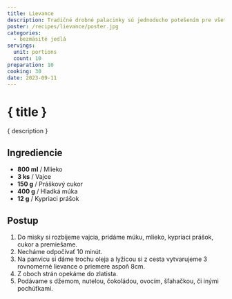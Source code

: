 ```yaml
---
title: Lievance
description: Tradičné drobné palacinky sú jednoducho potešením pre všetky vekové skupiny.
poster: /recipes/lievance/poster.jpg
categories:
  - bezmäsité jedlá
servings:
  unit: portions
  count: 10
preparation: 10
cooking: 30
date: 2023-09-11
---
```


# { title }

{ description }

## Ingrediencie

- **800 ml** / Mlieko
- **3 ks** / Vajce
- **150 g** / Práškový cukor
- **400 g** / Hladká múka
- **12 g** / Kypriaci prášok

## Postup

1. Do misky si rozbijeme vajcia, pridáme múku, mlieko, kypriaci prášok, cukor a premiešame.
2. Necháme odpočívať 10 minút.
3. Na panvicu si dáme trochu oleja a lyžicou si z cesta vytvarujeme 3 rovnomerné lievance o priemere aspoň 8cm.
4. Z oboch strán opekáme do zlatista.
5. Podávame s džemom, nutelou, čokoládou, ovocím, šľahačkou, či inými pochúťkami.

